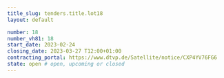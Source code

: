 ```yaml
---
title_slug: tenders.title.lot18
layout: default

number: 18
number_vh81: 18
start_date: 2023-02-24
closing_date: 2023-03-27 T12:00+01:00
contracting_portal: https://www.dtvp.de/Satellite/notice/CXP4YV76FG6
state: open # open, upcoming or closed
---
```

